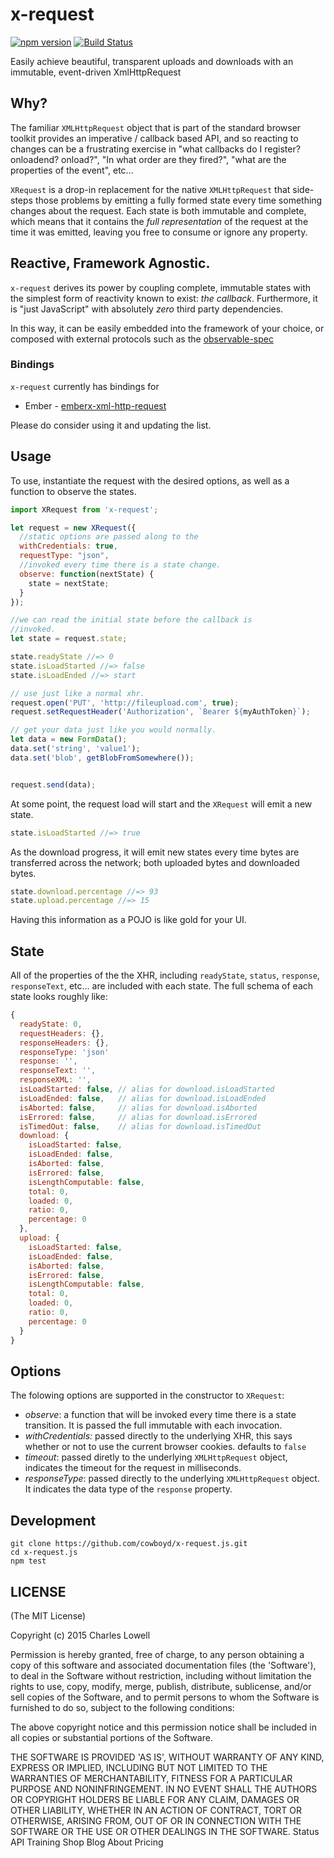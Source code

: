 # x-request

[![npm version](https://badge.fury.io/js/x-request.svg)](https://badge.fury.io/js/x-request)
[![Build Status](https://travis-ci.org/cowboyd/x-request.js.svg)](https://travis-ci.org/cowboyd/x-request.js)

Easily achieve beautiful, transparent uploads and downloads with an
immutable, event-driven XmlHttpRequest

## Why?

The familiar `XMLHttpRequest` object that is part of the standard browser
toolkit provides an imperative / callback based API, and so reacting
to changes can be a frustrating exercise in "what callbacks do I
register? onloadend? onload?", "In what order are they fired?", "what
are the properties of the event", etc...

`XRequest` is a drop-in replacement for the native `XMLHttpRequest`
that side-steps those problems by emitting a fully formed state every
time something changes about the request. Each state is both immutable
and complete, which means that it contains the _full representation_
of the request at the time it was emitted, leaving you free to consume
or ignore any property.

## Reactive, Framework Agnostic.

`x-request` derives its power by coupling complete, immutable states
with the simplest form of reactivity known to exist: _*the
callback*_. Furthermore, it is "just JavaScript" with absolutely
_zero_ third party dependencies.

In this way, it can be easily embedded into the framework of your
choice, or composed with external protocols such as the [observable-spec][1]

### Bindings

`x-request` currently has bindings for

* Ember - [emberx-xml-http-request][2]

Please do consider using it and updating the list.

## Usage

To use, instantiate the request with the desired options, as well as a
function to observe the states.

``` javascript
import XRequest from 'x-request';

let request = new XRequest({
  //static options are passed along to the
  withCredentials: true,
  requestType: "json",
  //invoked every time there is a state change.
  observe: function(nextState) {
    state = nextState;
  }
});

//we can read the initial state before the callback is
//invoked.
let state = request.state;

state.readyState //=> 0
state.isLoadStarted //=> false
state.isLoadEnded //=> start

// use just like a normal xhr.
request.open('PUT', 'http://fileupload.com', true);
request.setRequestHeader('Authorization', `Bearer ${myAuthToken}`);

// get your data just like you would normally.
let data = new FormData();
data.set('string', 'value1');
data.set('blob', getBlobFromSomewhere());


request.send(data);
```

At some point, the request load will start and the `XRequest` will
emit a new state.

``` javascript
state.isLoadStarted //=> true
```

As the download progress, it will emit new states every time bytes are
transferred across the network; both uploaded bytes and downloaded
bytes.

``` javascript
state.download.percentage //=> 93
state.upload.percentage //=> 15
```

Having this information as a POJO is like gold for your UI.

## State

All of the properties of the the XHR, including `readyState`,
`status`, `response`, `responseText`, etc... are included with each
state. The full schema of each state looks roughly like:

``` javascript
{
  readyState: 0,
  requestHeaders: {},
  responseHeaders: {},
  responseType: 'json'
  response: '',
  responseText: '',
  responseXML: '',
  isLoadStarted: false, // alias for download.isLoadStarted
  isLoadEnded: false,   // alias for download.isLoadEnded
  isAborted: false,     // alias for download.isAborted
  isErrored: false,     // alias for download.isErrored
  isTimedOut: false,    // alias for download.isTimedOut
  download: {
    isLoadStarted: false,
    isLoadEnded: false,
    isAborted: false,
    isErrored: false,
    isLengthComputable: false,
    total: 0,
    loaded: 0,
    ratio: 0,
    percentage: 0
  },
  upload: {
    isLoadStarted: false,
    isLoadEnded: false,
    isAborted: false,
    isErrored: false,
    isLengthComputable: false,
    total: 0,
    loaded: 0,
    ratio: 0,
    percentage: 0
  }
}
```

## Options

The folowing options are supported in the constructor to `XRequest`:

* *observe*: a function that will be invoked every time there is a  state
transition. It is passed the full immutable with each invocation.
* *withCredentials:* passed directly to the underlying XHR, this says whether or
not to use the current browser cookies. defaults to `false`
* *timeout*: passed diretly to the underlying `XMLHttpRequest` object, indicates
the timeout for the request in milliseconds.
* *responseType*: passed directly to the underlying `XMLHttpRequest` object. It
indicates the data type of the `response` property.

[1]: https://github.com/jhusain/observable-spec
[2]: https://github.com/thefrontside/emberx-xml-http-request

## Development

```
git clone https://github.com/cowboyd/x-request.js.git
cd x-request.js
npm test
```

## LICENSE

(The MIT License)

Copyright (c) 2015 Charles Lowell

Permission is hereby granted, free of charge, to any person obtaining a copy of this software and associated documentation files (the 'Software'), to deal in the Software without restriction, including without limitation the rights to use, copy, modify, merge, publish, distribute, sublicense, and/or sell copies of the Software, and to permit persons to whom the Software is furnished to do so, subject to the following conditions:

The above copyright notice and this permission notice shall be included in all copies or substantial portions of the Software.

THE SOFTWARE IS PROVIDED 'AS IS', WITHOUT WARRANTY OF ANY KIND, EXPRESS OR IMPLIED, INCLUDING BUT NOT LIMITED TO THE WARRANTIES OF MERCHANTABILITY, FITNESS FOR A PARTICULAR PURPOSE AND NONINFRINGEMENT. IN NO EVENT SHALL THE AUTHORS OR COPYRIGHT HOLDERS BE LIABLE FOR ANY CLAIM, DAMAGES OR OTHER LIABILITY, WHETHER IN AN ACTION OF CONTRACT, TORT OR OTHERWISE, ARISING FROM, OUT OF OR IN CONNECTION WITH THE SOFTWARE OR THE USE OR OTHER DEALINGS IN THE SOFTWARE.
Status API Training Shop Blog About Pricing
